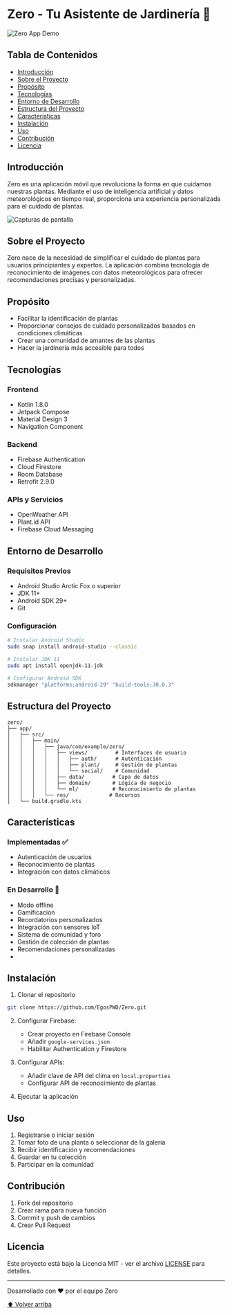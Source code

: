 # Zero - Tu Asistente de Jardinería 🌱

![Zero App Demo](assets/demo.gif)

## Tabla de Contenidos
- [Introducción](#introducción)
- [Sobre el Proyecto](#sobre-el-proyecto)
- [Propósito](#propósito)
- [Tecnologías](#tecnologías)
- [Entorno de Desarrollo](#entorno-de-desarrollo)
- [Estructura del Proyecto](#estructura-del-proyecto)
- [Características](#características)
- [Instalación](#instalación)
- [Uso](#uso)
- [Contribución](#contribución)
- [Licencia](#licencia)

## Introducción
Zero es una aplicación móvil que revoluciona la forma en que cuidamos nuestras plantas. Mediante el uso de inteligencia artificial y datos meteorológicos en tiempo real, proporciona una experiencia personalizada para el cuidado de plantas.

![Capturas de pantalla](assets/screenshots.png)

## Sobre el Proyecto
Zero nace de la necesidad de simplificar el cuidado de plantas para usuarios principiantes y expertos. La aplicación combina tecnología de reconocimiento de imágenes con datos meteorológicos para ofrecer recomendaciones precisas y personalizadas.

## Propósito
- Facilitar la identificación de plantas
- Proporcionar consejos de cuidado personalizados basados en condiciones climáticas
- Crear una comunidad de amantes de las plantas
- Hacer la jardinería más accesible para todos

## Tecnologías
### Frontend
- Kotlin 1.8.0
- Jetpack Compose
- Material Design 3
- Navigation Component

### Backend
- Firebase Authentication
- Cloud Firestore
- Room Database
- Retrofit 2.9.0

### APIs y Servicios
- OpenWeather API
- Plant.id API
- Firebase Cloud Messaging

## Entorno de Desarrollo
### Requisitos Previos
- Android Studio Arctic Fox o superior
- JDK 11+
- Android SDK 29+
- Git

### Configuración
```bash
# Instalar Android Studio
sudo snap install android-studio --classic

# Instalar JDK 11
sudo apt install openjdk-11-jdk

# Configurar Android SDK
sdkmanager "platforms;android-29" "build-tools;30.0.3"
```

## Estructura del Proyecto
```
zero/
├── app/
│   ├── src/
│   │   ├── main/
│   │   │   ├── java/com/example/zero/
│   │   │   │   ├── views/         # Interfaces de usuario
│   │   │   │   │   ├── auth/      # Autenticación
│   │   │   │   │   ├── plant/     # Gestión de plantas
│   │   │   │   │   └── social/    # Comunidad
│   │   │   │   ├── data/         # Capa de datos
│   │   │   │   ├── domain/       # Lógica de negocio
│   │   │   │   └── ml/           # Reconocimiento de plantas
│   │   │   └── res/             # Recursos
│   └── build.gradle.kts
```

## Características

### Implementadas ✅
- Autenticación de usuarios
- Reconocimiento de plantas
- Integración con datos climáticos


### En Desarrollo 🚧
- Modo offline
- Gamificación
- Recordatorios personalizados
- Integración con sensores IoT
- Sistema de comunidad y foro
- Gestión de colección de plantas
- Recomendaciones personalizadas
- 
## Instalación

1. Clonar el repositorio
```bash
git clone https://github.com/EgosPWD/Zero.git
```

2. Configurar Firebase:
   - Crear proyecto en Firebase Console
   - Añadir `google-services.json`
   - Habilitar Authentication y Firestore

3. Configurar APIs:
   - Añadir clave de API del clima en `local.properties`
   - Configurar API de reconocimiento de plantas

4. Ejecutar la aplicación

## Uso
1. Registrarse o iniciar sesión
2. Tomar foto de una planta o seleccionar de la galería
3. Recibir identificación y recomendaciones
4. Guardar en tu colección
5. Participar en la comunidad

## Contribución
1. Fork del repositorio
2. Crear rama para nueva función
3. Commit y push de cambios
4. Crear Pull Request

## Licencia
Este proyecto está bajo la Licencia MIT - ver el archivo [LICENSE](LICENSE) para detalles.

---
Desarrollado con ❤️ por el equipo Zero

[⬆ Volver arriba](#tabla-de-contenidos)
